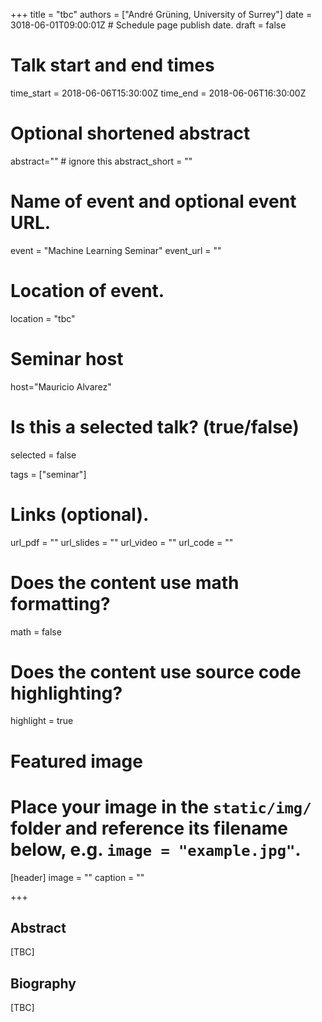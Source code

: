 +++
title = "tbc"
authors = ["André Grüning, University of Surrey"]
date = 3018-06-01T09:00:01Z  # Schedule page publish date.
draft = false

# Talk start and end times
time_start = 2018-06-06T15:30:00Z
time_end = 2018-06-06T16:30:00Z

# Optional shortened abstract
abstract="" # ignore this
abstract_short = ""

# Name of event and optional event URL.
event = "Machine Learning Seminar"
event_url = ""

# Location of event.
location = "tbc"

# Seminar host
host="Mauricio Alvarez"

# Is this a selected talk? (true/false)
selected = false

tags = ["seminar"]

# Links (optional).
url_pdf = ""
url_slides = ""
url_video = ""
url_code = ""

# Does the content use math formatting?
math = false

# Does the content use source code highlighting?
highlight = true

# Featured image
# Place your image in the `static/img/` folder and reference its filename below, e.g. `image = "example.jpg"`.
[header]
image = ""
caption = ""

+++

## Abstract

[TBC]

## Biography

[TBC]
